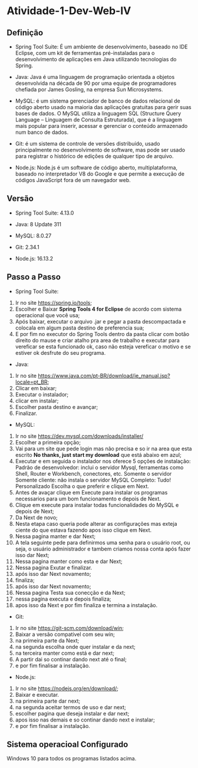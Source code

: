 # Atividade-1-Dev-Web-IV

## Definição

* Spring Tool Suite: É um ambiente de desenvolvimento, baseado no IDE Eclipse, com um kit de ferramentas pré-instaladas para o 
desenvolvimento de aplicações em Java utilizando tecnologias do Spring.

* Java: Java é uma linguagem de programação orientada a objetos desenvolvida na década de 90 por uma equipe de programadores chefiada 
por James Gosling, na empresa Sun Microsystems.

* MySQL:  é um sistema gerenciador de banco de dados relacional de código aberto usado na maioria das aplicações gratuitas para gerir 
suas bases de dados. O MySQL utiliza a linguagem SQL (Structure Query Language – Linguagem de Consulta Estruturada), que é a linguagem 
mais popular para inserir, acessar e gerenciar o conteúdo armazenado num banco de dados.

* Git: é um sistema de controle de versões distribuído, usado principalmente no desenvolvimento de software, mas pode ser usado para registrar 
o histórico de edições de qualquer tipo de arquivo.

* Node.js: Node.js é um software de código aberto, multiplataforma, baseado no interpretador V8 do Google e que permite a execução de códigos 
JavaScript fora de um navegador web.


## Versão

* Spring Tool Suite: 4.13.0

* Java:  8 Update 311

* MySQL: 8.0.27

* Git: 2.34.1

* Node.js: 16.13.2


## Passo a Passo

* Spring Tool Suite: 
1. Ir no site https://spring.io/tools;
2. Escolher e Baixar **Spring Tools 4 for Eclipse** de acordo com sistema operacional que você usa;
3. Após baixar, executar o arquivo .jar e pegar a pasta descompactada e colocala em algum pasta destino de preferencia sua;
4. E por fim no executor do Spring Tools dentro da pasta clicar com botão direito do mause e criar atalho pra area de trabalho 
e executar para vereficar se esta funcionado ok, caso não esteja vereficar o motivo e se estiver ok desfrute do seu programa.

* Java: 
1. Ir no site https://www.java.com/pt-BR/download/ie_manual.jsp?locale=pt_BR;
2. Clicar em baixar;
3. Executar o instalador;
4. clicar em instalar;
5. Escolher pasta destino e avançar;
6. Finalizar.

* MySQL:
1. Ir no site https://dev.mysql.com/downloads/installer/
2. Escolher a primeira opção;
3. Vai para um site que pede login mas não precisa e so ir na area que esta escrito **No thanks, just start my download** que está
abaixo em azul;
4. Executar e em seguida o instalador nos oferece 5 opções de instalação:
Padrão de desenvolvedor: inclui o servidor Mysql, ferramentas como Shell, Router e Workbench, conectores, etc.
Somente o servidor
Somente cliente: não instala o servidor MySQL
Completo: Tudo!
Personalizado
Escolha o que preferir e clique em Next.
5. Antes de avaçar clique em Execute para instalar os programas necessarios para um bom funcionamento e depois de Next.
6. Clique em execute para instalar todas funcionalidades do MySQL e depois de Next;
7. Da Next de novo;
8. Nesta etapa caso queria pode alterar as configurações mas exteja ciente do que estava fazendo apos isso clique em Next.
9. Nessa pagina manter e dar Next;
10. A tela seguinte pede para definirmos uma senha para o usuário root, ou seja, o usuário administrador e  tambem criamos nossa 
conta após fazer isso dar Next;
11. Nessa pagina manter como esta e dar Next;
12. Nessa pagina Exutar e finalizar.
13. após isso dar  Next novamento;
14. finaliza;
15. após isso dar  Next novamento;
16. Nessa pagina Testa sua conecção e da Next;
17. nessa pagina executa e depois finaliza;
18. apos isso da Next e por fim finaliza e termina a instalação.

* Git:
1. Ir no site https://git-scm.com/download/win;
2. Baixar a versão compativel com seu win;
3. na primeira parte da Next;
4. na segunda escolha onde quer instalar e da next;
5. na terceira manter como está e dar next;
6. A partir dai so continar dando next até o final;
7. e por fim finalisar a instalação.

* Node.js:
1. Ir no site https://nodejs.org/en/download/;
2. Baixar  e executar.
3. na primeira parte dar next;
4. na segunda aceitar termos de uso e dar next;
5. escolher pagina que deseja instalar e dar next;
6. apos isso nas demais e so continar dando next e instalar;
7. e por fim finalisar a instalação.

## Sistema operacioal Configurado

Windows 10 para todos os programas listados acima.


